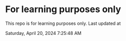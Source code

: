 # For learning purposes only
This repo is for learning purposes only.
Last updated at

Saturday, April 20, 2024 7:25:48 AM

